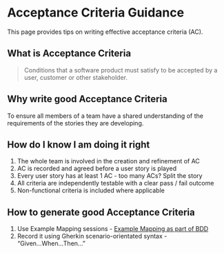 # Acceptance Criteria Guidance

This page provides tips on writing effective acceptance criteria (AC).

## What is Acceptance Criteria

> Conditions that a software product must satisfy to be accepted by a user, customer or other stakeholder.

## Why write good Acceptance Criteria

To ensure all members of a team have a shared understanding of the requirements of the stories they are developing.

## How do I know I am doing it right

1. The whole team is involved in the creation and refinement of AC
1. AC is recorded and agreed before a user story is played
1. Every user story has at least 1 AC - too many ACs? Split the story
1. All criteria are independently testable with a clear pass / fail outcome
1. Non-functional criteria is included where applicable

## How to generate good Acceptance Criteria

1. Use Example Mapping sessions - [Example Mapping as part of BDD](bdd.md)
1. Record it using Gherkin scenario-orientated syntax - “Given...When...Then...”
